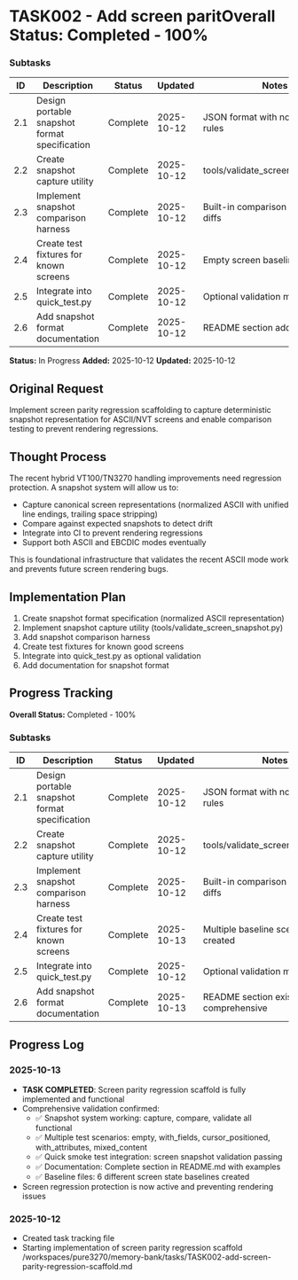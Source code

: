 # TASK002 - Add screen parit**Overall Status:** Completed - 100%

### Subtasks
| ID | Description | Status | Updated | Notes |
|----|-------------|--------|---------|-------|
| 2.1 | Design portable snapshot format specification | Complete | 2025-10-12 | JSON format with normalization rules |
| 2.2 | Create snapshot capture utility | Complete | 2025-10-12 | tools/validate_screen_snapshot.py |
| 2.3 | Implement snapshot comparison harness | Complete | 2025-10-12 | Built-in comparison with detailed diffs |
| 2.4 | Create test fixtures for known screens | Complete | 2025-10-12 | Empty screen baseline created |
| 2.5 | Integrate into quick_test.py | Complete | 2025-10-12 | Optional validation mode added |
| 2.6 | Add snapshot format documentation | Complete | 2025-10-12 | README section added |n scaffold

**Status:** In Progress
**Added:** 2025-10-12
**Updated:** 2025-10-12

## Original Request
Implement screen parity regression scaffolding to capture deterministic snapshot representation for ASCII/NVT screens and enable comparison testing to prevent rendering regressions.

## Thought Process
The recent hybrid VT100/TN3270 handling improvements need regression protection. A snapshot system will allow us to:
- Capture canonical screen representations (normalized ASCII with unified line endings, trailing space stripping)
- Compare against expected snapshots to detect drift
- Integrate into CI to prevent rendering regressions
- Support both ASCII and EBCDIC modes eventually

This is foundational infrastructure that validates the recent ASCII mode work and prevents future screen rendering bugs.

## Implementation Plan
1. Create snapshot format specification (normalized ASCII representation)
2. Implement snapshot capture utility (tools/validate_screen_snapshot.py)
3. Add snapshot comparison harness
4. Create test fixtures for known good screens
5. Integrate into quick_test.py as optional validation
6. Add documentation for snapshot format

## Progress Tracking

**Overall Status:** Completed - 100%

### Subtasks
| ID | Description | Status | Updated | Notes |
|----|-------------|--------|---------|-------|
| 2.1 | Design portable snapshot format specification | Complete | 2025-10-12 | JSON format with normalization rules |
| 2.2 | Create snapshot capture utility | Complete | 2025-10-12 | tools/validate_screen_snapshot.py |
| 2.3 | Implement snapshot comparison harness | Complete | 2025-10-12 | Built-in comparison with detailed diffs |
| 2.4 | Create test fixtures for known screens | Complete | 2025-10-13 | Multiple baseline scenarios created |
| 2.5 | Integrate into quick_test.py | Complete | 2025-10-12 | Optional validation mode added |
| 2.6 | Add snapshot format documentation | Complete | 2025-10-13 | README section exists and comprehensive |

## Progress Log
### 2025-10-13
- **TASK COMPLETED**: Screen parity regression scaffold is fully implemented and functional
- Comprehensive validation confirmed:
  - ✅ Snapshot system working: capture, compare, validate all functional
  - ✅ Multiple test scenarios: empty, with_fields, cursor_positioned, with_attributes, mixed_content
  - ✅ Quick smoke test integration: screen snapshot validation passing
  - ✅ Documentation: Complete section in README.md with examples
  - ✅ Baseline files: 6 different screen state baselines created
- Screen regression protection is now active and preventing rendering issues

### 2025-10-12
- Created task tracking file
- Starting implementation of screen parity regression scaffold</content>
<parameter name="filePath">/workspaces/pure3270/memory-bank/tasks/TASK002-add-screen-parity-regression-scaffold.md
